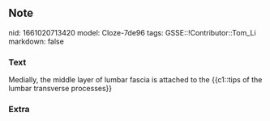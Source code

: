 ## Note
nid: 1661020713420
model: Cloze-7de96
tags: GSSE::!Contributor::Tom_Li
markdown: false

### Text
<div>
  Medially, the middle layer of lumbar fascia is attached to the
  {{c1::tips of the lumbar transverse processes}}
</div>

### Extra

